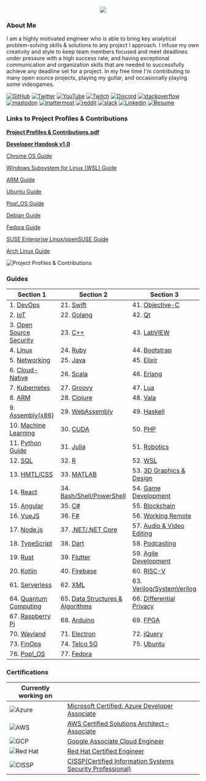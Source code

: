 <h1 align="center">
 <img src="https://user-images.githubusercontent.com/45159366/81243342-6c350f00-8fc4-11ea-9037-9cbe0f7bf3ff.png">
</h1>

### About Me
I am a highly motivated engineer who is able to bring key analytical problem-solving skills & solutions to any project I approach. I infuse my own creativity and style to keep team members focused and meet deadlines under pressure with a high success rate; and having exceptional communication and organization skills that are needed to successfully achieve any deadline set for a project. In my free time I'm contributing to many open source projects, playing my guitar, and occasionally playing some videogames.

[![GitHub](https://user-images.githubusercontent.com/45159366/94374332-67cad900-00c0-11eb-953d-8727aae8031d.png)](https://github.com/mikeroyal)
[![Twitter](https://user-images.githubusercontent.com/45159366/85327986-bdba3000-b484-11ea-87f0-20be14e54852.png)](https://twitter.com/Miker256)
[![YouTube](https://user-images.githubusercontent.com/45159366/95527913-81570500-098b-11eb-9d12-7601543de4aa.png)]()
[![Twitch](https://user-images.githubusercontent.com/45159366/95504868-3ecd0280-0962-11eb-8ec2-a6c84182fb3e.png)](https://www.twitch.tv/r0yal_games)
[![Discord](https://user-images.githubusercontent.com/45159366/95692912-13564c00-0bde-11eb-843c-a55c4105a4d3.png)]()
[![stackoverflow](https://user-images.githubusercontent.com/45159366/99306249-c7fd1200-2809-11eb-9a9b-c874387bfcf6.png)]()
[![mastodon](https://user-images.githubusercontent.com/45159366/99155275-496a6e00-266b-11eb-96bd-72eeb9577f24.png)]()
[![mattermost](https://user-images.githubusercontent.com/45159366/99155272-45d6e700-266b-11eb-8127-8714c8055728.png)]()
[![reddit](https://user-images.githubusercontent.com/45159366/99155278-4bccc800-266b-11eb-9316-ca6924a51b2f.png)]()
[![slack](https://user-images.githubusercontent.com/45159366/99155280-4cfdf500-266b-11eb-9f67-6479fe5c8e96.png)]()
[![Linkedin](https://user-images.githubusercontent.com/45159366/85327989-beeb5d00-b484-11ea-9996-d6042a365e34.png)](https://www.linkedin.com/in/michael-royal-b923b4134/)
[![Resume](https://user-images.githubusercontent.com/45159366/85609897-5e3a5c80-b60b-11ea-94d4-751c7385e80a.png)](https://github.com/mikeroyal/mikeroyal.github.io/files/5549564/Michael_Royal_Resume.pdf)

### Links to Project Profiles & Contributions

**[Project Profiles & Contributions.pdf](https://github.com/mikeroyal/mikeroyal.github.io/files/4875593/Links.to.Project.Contributions.pdf)**

**[Developer Handook v1.0](https://github.com/mikeroyal/Developer-Handbook)**

[Chrome OS Guide](https://github.com/mikeroyal/Chrome-OS-Guide)

[Windows Subsystem for Linux (WSL) Guide](https://github.com/mikeroyal/WSL-Guide)

[ARM Guide](https://github.com/mikeroyal/ARM-Guide)

[Ubuntu Guide](https://github.com/mikeroyal/Perfect-Ubuntu-Guide)

[Pop!_OS Guide](https://github.com/mikeroyal/Pop_OS-Guide)

[Debian Guide](https://github.com/mikeroyal/Debian-Guide)

[Fedora Guide](https://github.com/mikeroyal/Fedora-Guide)

[SUSE Enterprise Linux/openSUSE Guide](https://github.com/mikeroyal/SUSE-openSUSE-Guide)

[Arch Linux Guide](https://github.com/mikeroyal/Arch-Linux-Guide)

![Project Profiles & Contributions](https://user-images.githubusercontent.com/45159366/86542054-ed2a5d00-bec6-11ea-875e-9909383fe64c.png)

### Guides

| Section 1 | Section 2 | Section 3 |
| --------------- | --------------- | --------------- |
| 1. [DevOps](https://github.com/mikeroyal/DevOps-Guide)|  21. [Swift](https://github.com/mikeroyal/Swift-Guide)| 41. [Objective-C](https://github.com/mikeroyal/Objective-C-Guide)|
| 2. [IoT](https://github.com/mikeroyal/IoT-Guide)| 22. [Golang](https://github.com/mikeroyal/Go-Guide)| 42. [Qt](https://github.com/mikeroyal/Qt-Guide)| 
| 3. [Open Source Security](https://github.com/mikeroyal/Open-Source-Security-Guide)| 23. [C++](https://github.com/mikeroyal/CPP-Guide)| 43. [LabVIEW](https://github.com/mikeroyal/LabVIEW-Guide)| 
| 4. [Linux](https://github.com/mikeroyal/Linux-Guide)| 24. [Ruby](https://github.com/mikeroyal/Ruby-Guide)| 44. [Bootstrap](https://github.com/mikeroyal/Bootstrap-Guide)|
| 5. [Networking](https://github.com/mikeroyal/Networking-Guide)|  25. [Java](https://github.com/mikeroyal/Java-Guide)| 45. [Elixir](https://github.com/mikeroyal/Elixir-Guide)| 
| 6. [Cloud-Native](https://github.com/mikeroyal/Cloud-Native-Guide)| 26. [Scala](https://github.com/mikeroyal/Scala-Guide) | 46. [Erlang](https://github.com/mikeroyal/Erlang-Guide)|
| 7. [Kubernetes](https://github.com/mikeroyal/Kubernetes-Guide) | 27. [Groovy](https://github.com/mikeroyal/Groovy-Guide)  | 47. [Lua](https://github.com/mikeroyal/Lua-Guide)|
| 8. [ARM](https://github.com/mikeroyal/ARM-Guide) | 28. [Clojure](https://github.com/mikeroyal/Clojure-Guide)| 48. [Vala](https://github.com/mikeroyal/Vala-Guide)|
| 9. [Assembly(x86)](https://github.com/mikeroyal/Assembly-Guide)| 29. [WebAssembly](https://github.com/mikeroyal/WebAssembly-Guide)|49. [Haskell](https://github.com/mikeroyal/Haskell-Guide)|
| 10. [Machine Learning](https://github.com/mikeroyal/Machine-Learning-Guide)|30. [CUDA](https://github.com/mikeroyal/CUDA-Guide)| 50. [PHP](https://github.com/mikeroyal/PHP-Guide)
| 11. [Python Guide](https://github.com/mikeroyal/Python-Guide)|31. [Julia](https://github.com/mikeroyal/Julia_lang-Guide)|51. [Robotics](https://github.com/mikeroyal/Robotics-guide)|
| 12. [SQL](https://github.com/mikeroyal/SQL-Guide)| 32. [R](https://github.com/mikeroyal/R-Guide)|52. [WSL](https://github.com/mikeroyal/WSL-Guide) |
| 13. [HMTL/CSS](https://github.com/mikeroyal/HMTL-CSS-Guide)| 33. [MATLAB](https://github.com/mikeroyal/MATLAB-Guide)|53. [3D Graphics & Design](https://github.com/mikeroyal/3D-Graphics-and-Design-Guide)|
| 14. [React](https://github.com/mikeroyal/ReactJS-Guide)  |34. [Bash/Shell/PowerShell](https://github.com/mikeroyal/Bash-Shell-Powershell-Guide) |54. [Game Development](https://github.com/mikeroyal/Game-Development-Guide)| 
| 15. [Angular](https://github.com/mikeroyal/Angular-Guide) | 35. [C#](https://github.com/mikeroyal/C-Sharp-Guide)|55. [Blockchain](https://github.com/mikeroyal/Blockchain-Guide)|
| 16. [VueJS](https://github.com/mikeroyal/VueJS-Guide) | 36. [F#](https://github.com/mikeroyal/F-Sharp-Guide)|56. [Working Remote](https://github.com/mikeroyal/Working-Remote-Guide)|
| 17. [Node.js](https://github.com/mikeroyal/Node.js-Guide)| 37. [.NET/.NET Core](https://github.com/mikeroyal/.NET-Guide)|57. [Audio & Video Editing](https://github.com/mikeroyal/Audio-and-Video-Editing-Guide)|
| 18. [TypeScript](https://github.com/mikeroyal/TypeScript-Guide)| 38. [Dart](https://github.com/mikeroyal/Dart-Guide)|58. [Podcasting](https://github.com/mikeroyal/Podcasting-Guide)|
| 19. [Rust](https://github.com/mikeroyal/Rust_lang-Guide)| 39. [Flutter](https://github.com/mikeroyal/Flutter-Guide)|59. [Agile Development](https://github.com/mikeroyal/Agile-Guide)|
|20. [Kotlin](https://github.com/mikeroyal/Kotlin-Guide)|40. [Firebase](https://github.com/mikeroyal/Firebase-Guide)|60. [RISC-V](https://github.com/mikeroyal/RISC-V-Guide)
|61. [Serverless](https://github.com/mikeroyal/Serverless-Guide)|62. [XML](https://github.com/mikeroyal/XML-Guide)|63. [Verilog/SystemVerilog](https://github.com/mikeroyal/Verilog-SystemVerilog-Guide)|
|64. [Quantum Computing](https://github.com/mikeroyal/Quantum-Computing-Guide)|65. [Data Structures & Algorithms](https://github.com/mikeroyal/Data-Structures-and-Algorithms)|66. [Differential Privacy](https://github.com/mikeroyal/Differential-Privacy-Guide)|
|67. [Raspberry Pi](https://github.com/mikeroyal/Raspberry-Pi-Guide)|68. [Arduino](https://github.com/mikeroyal/Arduino-Guide)|69. [FPGA](https://github.com/mikeroyal/FPGA-Guide)|
|70. [Wayland](https://github.com/mikeroyal/Developer-Handbook/blob/main/README.md#70-wayland)|71. [Electron](https://github.com/mikeroyal/Developer-Handbook/blob/main/README.md#71-electron)|72. [jQuery](https://github.com/mikeroyal/Developer-Handbook/blob/main/README.md#72-jquery)|
|73. [FinOps](https://github.com/mikeroyal/Developer-Handbook/blob/main/README.md#73-finops)|74. [Telco 5G](https://github.com/mikeroyal/Developer-Handbook/blob/main/README.md#74-telco-5g)|75. [Ubuntu](https://github.com/mikeroyal/Perfect-Ubuntu-Guide)|
|76. [Pop!_OS](https://github.com/mikeroyal/Pop_OS-Guide)|77. [Fedora](https://github.com/mikeroyal/Fedora-Guide)|

### Certifications


| Currently working on|  |
| ----------| --------------- | 
|![Azure](https://user-images.githubusercontent.com/45159366/100673067-af1b5300-3317-11eb-9f63-5839e9242f10.png)| [Microsoft Certified: Azure Developer Associate](https://docs.microsoft.com/learn/certifications/azure-developer)|
|![AWS](https://user-images.githubusercontent.com/45159366/100673070-b04c8000-3317-11eb-90bc-eded03b6e272.png) |[AWS Certified Solutions Architect – Associate](https://aws.amazon.com/certification/certified-solutions-architect-associate/)|
|![GCP](https://user-images.githubusercontent.com/45159366/100673076-b17dad00-3317-11eb-8fda-ec5adcd7df29.png)| [Google Associate Cloud Engineer](https://cloud.google.com/certification/cloud-engineer)|
|![Red Hat](https://user-images.githubusercontent.com/45159366/100673079-b2aeda00-3317-11eb-8a14-ddec35c47254.png)| [Red Hat Certified Engineer](https://www.redhat.com/en/services/certification/rhce)|
|![CISSP](https://user-images.githubusercontent.com/45159366/101218002-29f5ae00-3637-11eb-8e00-d2047ca8dca8.png)| [CISSP(Certified Information Systems Security Professional)](https://www.isc2.org/Certifications/CISSP)|
